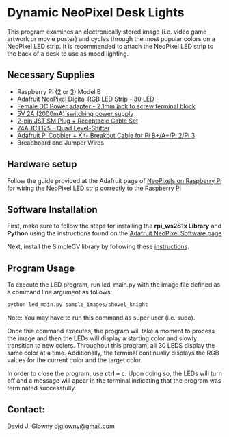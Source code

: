 # Dynamic NeoPixel Desk Lights
This program examines an electronically stored image (i.e. video game artwork or movie poster) and cycles through the most popular colors on a NeoPixel LED strip. It is recommended to attach the NeoPixel LED strip to the back of a desk to use as mood lighting.

## Necessary Supplies
* Raspberry Pi ([2](https://www.adafruit.com/product/2358) or [3](https://www.adafruit.com/product/3055)) Model B 
* [Adafruit NeoPixel Digital RGB LED Strip - 30 LED](https://www.adafruit.com/product/1460)
* [Female DC Power adapter - 2.1mm jack to screw terminal block](https://www.adafruit.com/product/368)
* [5V 2A (2000mA) switching power supply](https://www.adafruit.com/product/276)
* [2-pin JST SM Plug + Receptacle Cable Set](https://www.adafruit.com/product/2880)
* [74AHCT125 - Quad Level-Shifter](https://www.adafruit.com/product/1787)
* [Adafruit Pi Cobbler + Kit- Breakout Cable for Pi B+/A+/Pi 2/Pi 3](https://www.adafruit.com/product/1990)
* Breadboard and Jumper Wires

## Hardware setup
Follow the guide provided at the Adafruit page of [NeoPixels on Raspberry Pi](https://learn.adafruit.com/neopixels-on-raspberry-pi/wiring) for wiring the NeoPixel LED strip correctly to the Raspberry Pi

## Software Installation
First, make sure to follow the steps for installing the __rpi_ws281x Library__ and __Python__ using the instructions found on the [Adafruit NeoPixel Software page](https://learn.adafruit.com/neopixels-on-raspberry-pi/software)

Next, install the SimpleCV library by following these [instructions](http://simplecv.readthedocs.io/en/latest/HOWTO-Install%20on%20RaspberryPi.html).

## Program Usage
To execute the LED program, run led_main.py with the image file defined as a command line argument as follows:

```bash
python led_main.py sample_images/shovel_knight
```
Note: You may have to run this command as super user (i.e. sudo).

Once this command executes, the program will take a moment to process the image and then the LEDs will display a starting color and slowly transition to new colors. Throughout this program, all 30 LEDS display the same color at a time. Additionally, the terminal continually displays the RGB values for the current color and the target color.

In order to close the program, use __ctrl + c__. Upon doing so, the LEDs will turn off and a message will apear in the terminal indicating that the program was terminated successfully.

## Contact:
David J. Glowny
djglowny@gmail.com
